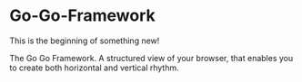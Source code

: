 # Go-Go-Framework

This is the beginning of something new!

The Go Go Framework. A structured view of your browser, that enables you to create both horizontal and vertical rhythm.
